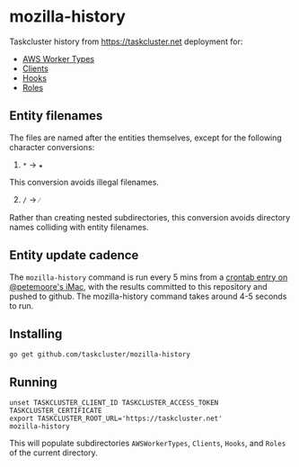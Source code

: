 # mozilla-history
Taskcluster history from https://taskcluster.net deployment for:

* [AWS Worker Types](/AWSWorkerTypes)
* [Clients](/Clients)
* [Hooks](/Hooks)
* [Roles](/Roles)

## Entity filenames

The files are named after the entities themselves, except for the following character conversions:

  1. `*` -> `★`

This conversion avoids illegal filenames.

  2. `/` -> `⁄`

Rather than creating nested subdirectories, this conversion avoids directory names colliding with entity filenames.

## Entity update cadence

The `mozilla-history` command is run every 5 mins from a [crontab entry on
@petemoore's
iMac](https://github.com/petemoore/myscrapbook/blob/d38653a238112fbdc322fc54c755dd54547d176d/sync-mozilla-history.sh#L8-L9),
with the results committed to this repository and pushed to github. The
mozilla-history command takes around 4-5 seconds to run.

## Installing

```
go get github.com/taskcluster/mozilla-history
```

## Running

```
unset TASKCLUSTER_CLIENT_ID TASKCLUSTER_ACCESS_TOKEN TASKCLUSTER_CERTIFICATE
export TASKCLUSTER_ROOT_URL='https://taskcluster.net'
mozilla-history
```

This will populate subdirectories `AWSWorkerTypes`, `Clients`, `Hooks`, and `Roles` of the current directory.
